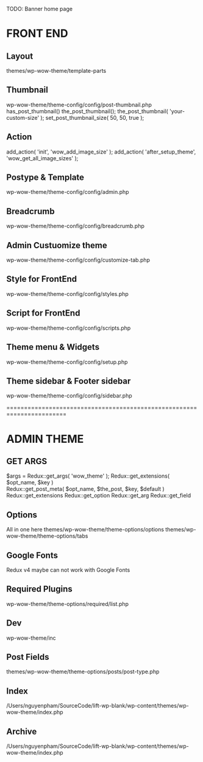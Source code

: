 
TODO: Banner home page 

# FRONT END 

## Layout 
themes/wp-wow-theme/template-parts

## Thumbnail 
<!-- Add size -->
<!-- Get all image size -->

wp-wow-theme/theme-config/config/post-thumbnail.php
has_post_thumbnail()
the_post_thumbnail();
the_post_thumbnail( 'your-custom-size' );
set_post_thumbnail_size( 50, 50, true ); 

## Action
add_action( 'init', 'wow_add_image_size' );
add_action( 'after_setup_theme', 'wow_get_all_image_sizes' );

## Postype & Template 
<!-- Add Thumbnail Column -->
<!-- Add Template to Edit/Add -->
wp-wow-theme/theme-config/config/admin.php

## Breadcrumb 
wp-wow-theme/theme-config/config/breadcrumb.php

## Admin Custuomize theme 
wp-wow-theme/theme-config/config/customize-tab.php

## Style for FrontEnd 
wp-wow-theme/theme-config/config/styles.php

## Script for FrontEnd 
wp-wow-theme/theme-config/config/scripts.php

## Theme menu & Widgets
wp-wow-theme/theme-config/config/setup.php

## Theme sidebar & Footer sidebar 
wp-wow-theme/theme-config/config/sidebar.php

=======================================================================
# ADMIN THEME

## GET ARGS
$args = Redux::get_args( 'wow_theme' );
Redux::get_extensions( $opt_name, $key )	
Redux::get_post_meta( $opt_name, $the_post, $key, $default )	
Redux::get_extensions
Redux::get_option
Redux::get_arg
Redux::get_field

## Options 
All in one here
themes/wp-wow-theme/theme-options/options
themes/wp-wow-theme/theme-options/tabs

## Google Fonts 
Redux v4 maybe can not work with Google Fonts

## Required Plugins 
wp-wow-theme/theme-options/required/list.php

## Dev 
wp-wow-theme/inc

## Post Fields 
themes/wp-wow-theme/theme-options/posts/post-type.php

## Index
/Users/nguyenpham/SourceCode/lift-wp-blank/wp-content/themes/wp-wow-theme/index.php

## Archive
/Users/nguyenpham/SourceCode/lift-wp-blank/wp-content/themes/wp-wow-theme/index.php

